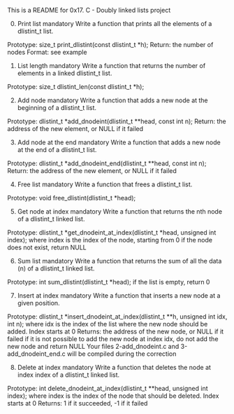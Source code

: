 This is a README for 0x17. C - Doubly linked lists project 

0. Print list 
mandatory 
Write a function that prints all the elements of a dlistint_t list. 

Prototype: size_t print_dlistint(const dlistint_t *h); 
Return: the number of nodes 
Format: see example 

1. List length 
mandatory 
Write a function that returns the number of elements in a linked dlistint_t list.

Prototype: size_t dlistint_len(const dlistint_t *h);

2. Add node 
mandatory 
Write a function that adds a new node at the beginning of a dlistint_t list. 

Prototype: dlistint_t *add_dnodeint(dlistint_t **head, const int n); 
Return: the address of the new element, or NULL if it failed 

3. Add node at the end 
mandatory 
Write a function that adds a new node at the end of a dlistint_t list. 

Prototype: dlistint_t *add_dnodeint_end(dlistint_t **head, const int n); 
Return: the address of the new element, or NULL if it failed 

4. Free list 
mandatory 
Write a function that frees a dlistint_t list. 

Prototype: void free_dlistint(dlistint_t *head); 

5. Get node at index 
mandatory 
Write a function that returns the nth node of a dlistint_t linked list. 

Prototype: dlistint_t *get_dnodeint_at_index(dlistint_t *head, unsigned int index); 
where index is the index of the node, starting from 0 
if the node does not exist, return NULL 

6. Sum list 
mandatory 
Write a function that returns the sum of all the data (n) of a dlistint_t linked list. 

Prototype: int sum_dlistint(dlistint_t *head); 
if the list is empty, return 0 

7. Insert at index 
mandatory 
Write a function that inserts a new node at a given position. 

Prototype: dlistint_t *insert_dnodeint_at_index(dlistint_t **h, unsigned int idx, int n); 
where idx is the index of the list where the new node should be added. Index starts at 0 
Returns: the address of the new node, or NULL if it failed 
if it is not possible to add the new node at index idx, do not add the new node and return NULL 
Your files 2-add_dnodeint.c and 3-add_dnodeint_end.c will be compiled during the correction 

8. Delete at index 
mandatory 
Write a function that deletes the node at index index of a dlistint_t linked list. 

Prototype: int delete_dnodeint_at_index(dlistint_t **head, unsigned int index); 
where index is the index of the node that should be deleted. Index starts at 0 
Returns: 1 if it succeeded, -1 if it failed 

